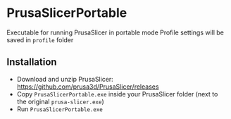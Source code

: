 # PrusaSlicerPortable
Executable for running PrusaSlicer in portable mode
Profile settings will be saved in `profile` folder

## Installation
- Download and unzip PrusaSlicer: https://github.com/prusa3d/PrusaSlicer/releases
- Copy `PrusaSlicerPortable.exe` inside your PrusaSlicer folder (next to the original `prusa-slicer.exe`)
- Run `PrusaSlicerPortable.exe`
